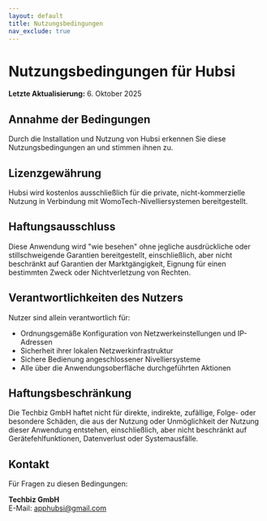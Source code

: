 ```yaml
---
layout: default
title: Nutzungsbedingungen
nav_exclude: true
---
```


# Nutzungsbedingungen für Hubsi

**Letzte Aktualisierung:** 6. Oktober 2025

## Annahme der Bedingungen

Durch die Installation und Nutzung von Hubsi erkennen Sie diese Nutzungsbedingungen an und stimmen ihnen zu.

## Lizenzgewährung

Hubsi wird kostenlos ausschließlich für die private, nicht-kommerzielle Nutzung in Verbindung mit WomoTech-Nivelliersystemen bereitgestellt.

## Haftungsausschluss

Diese Anwendung wird "wie besehen" ohne jegliche ausdrückliche oder stillschweigende Garantien bereitgestellt, einschließlich, aber nicht beschränkt auf Garantien der Marktgängigkeit, Eignung für einen bestimmten Zweck oder Nichtverletzung von Rechten.

## Verantwortlichkeiten des Nutzers

Nutzer sind allein verantwortlich für:
- Ordnungsgemäße Konfiguration von Netzwerkeinstellungen und IP-Adressen
- Sicherheit ihrer lokalen Netzwerkinfrastruktur
- Sichere Bedienung angeschlossener Nivelliersysteme
- Alle über die Anwendungsoberfläche durchgeführten Aktionen

## Haftungsbeschränkung

Die Techbiz GmbH haftet nicht für direkte, indirekte, zufällige, Folge- oder besondere Schäden, die aus der Nutzung oder Unmöglichkeit der Nutzung dieser Anwendung entstehen, einschließlich, aber nicht beschränkt auf Gerätefehlfunktionen, Datenverlust oder Systemausfälle.

## Kontakt

Für Fragen zu diesen Bedingungen:

**Techbiz GmbH**  
E-Mail: apphubsi@gmail.com
